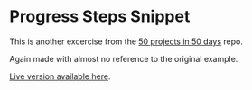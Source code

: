 # Progress Steps Snippet

This is another excercise from the [50 projects in 50 days](https://github.com/bradtraversy/50projects50days) repo. 

Again made with almost no reference to the original example. 

[Live version available here](#).
